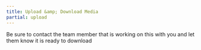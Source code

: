 ```yaml
---
title: Upload &amp; Download Media
partial: upload
---
```


Be sure to contact the team member that is working on this with you and let them know it is ready to download

